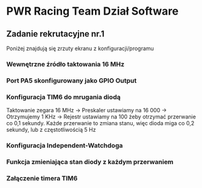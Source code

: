 # PWR Racing Team Dział Software
## Zadanie rekrutacyjne nr.1
Poniżej znajdują się zrzuty ekranu z konfiguracji/programu

### Wewnętrzne źródło taktowania 16 MHz

### Port PA5 skonfigurowany jako GPIO Output

### Konfiguracja TIM6 do mrugania diodą
Taktowanie zegara 16 MHz -> Preskaler ustawiamy na 16 000 -> Otrzymujemy 1 KHz -> Rejestr ustawiamy na 100 żeby otrzymać przerwanie co 0,1 sekundy. Każde przerwanie to zmiana stanu, więc dioda miga co 0,2 sekundy, lub z częstotliwością 5 Hz

### Konfiguracja Independent-Watchdoga

### Funkcja zmieniająca stan diody z każdym przerwaniem

### Załączenie timera TIM6
